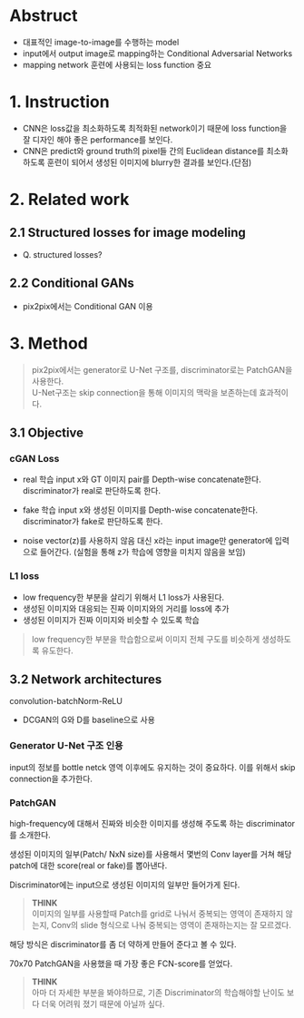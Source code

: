 # Abstruct
- 대표적인 image-to-image를 수행하는 model
- input에서 output image로 mapping하는 Conditional Adversarial Networks
- mapping network 훈련에 사용되는 loss function 중요

# 1. Instruction
- CNN은 loss값을 최소화하도록 최적화된 network이기 때문에 loss function을 잘 디자인 해야 좋은 performance를 보인다.
- CNN은 predict와 ground truth의 pixel들 간의 Euclidean distance를 최소화 하도록 훈련이 되어서 생성된 이미지에 blurry한 결과를 보인다.(단점)

# 2. Related work
## 2.1 Structured losses for image modeling
- Q. structured losses?

## 2.2 Conditional GANs
- pix2pix에서는 Conditional GAN 이용

# 3. Method
> pix2pix에서는 generator로 U-Net 구조를, discriminator로는 PatchGAN을 사용한다.  
> U-Net구조는 skip connection을 통해 이미지의 맥락을 보존하는데 효과적이다.  

## 3.1 Objective
### cGAN Loss
- real 학습
input x와 GT 이미지 pair를 Depth-wise concatenate한다.  
discriminator가 real로 판단하도록 한다.

- fake 학습
input x와 생성된 이미지를 Depth-wise concatenate한다.  
discriminator가 fake로 판단하도록 한다.

- noise vector(z)를 사용하지 않음
대신 x라는 input image만 generator에 입력으로 들어간다.
(실험을 통해 z가 학습에 영향을 미치지 않음을 보임)

### L1 loss
- low frequency한 부분을 살리기 위해서 L1 loss가 사용된다.
- 생성된 이미지와 대응되는 진짜 이미지와의 거리를 loss에 추가
- 생성된 이미지가 진짜 이미지와 비슷할 수 있도록 학습

> low frequency한 부분을 학습함으로써 이미지 전체 구도를 비슷하게 생성하도록 유도한다.  

## 3.2 Network architectures
convolution-batchNorm-ReLU
- DCGAN의 G와 D를 baseline으로 사용

### Generator U-Net 구조 인용
input의 정보를 bottle netck 영역 이후에도 유지하는 것이 중요하다. 이를 위해서 skip connection을 추가한다.

### PatchGAN
high-frequency에 대해서 진짜와 비슷한 이미지를 생성해 주도록 하는 discriminator를 소개한다.

생성된 이미지의 일부(Patch/ NxN size)를 사용해서 몇번의 Conv layer를 거쳐 해당 patch에 대한 score(real or fake)를 뽑아낸다.

Discriminator에는 input으로 생성된 이미지의 일부만 들어가게 된다.

> **THINK**  
> 이미지의 일부를 사용할때 Patch를 grid로 나눠서 중복되는 영역이 존재하지 않는지, Conv의 slide 형식으로 나눠 중복되는 영역이 존재하는지는 잘 모르겠다.

해당 방식은 discriminator를 좀 더 약하게 만들어 준다고 볼 수 있다.

70x70 PatchGAN을 사용했을 때 가장 좋은 FCN-score를 얻었다.


> **THINK**  
> 아마 더 자세한 부분을 봐야하므로, 기존 Discriminator의 학습해야할 난이도 보다 더욱 어려워 졌기 때문에 아닐까 싶다.
